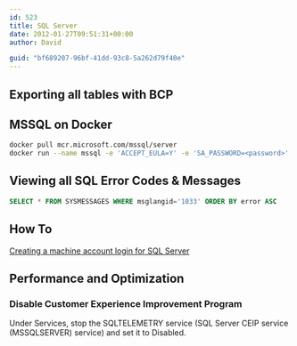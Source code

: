```yaml
---
id: 523
title: SQL Server
date: 2012-01-27T09:51:31+00:00
author: David

guid: "bf689207-96bf-41dd-93c8-5a262d79f40e"
---
```


## Exporting all tables with BCP

## MSSQL on Docker

```bash
docker pull mcr.microsoft.com/mssql/server
docker run --name mssql -e 'ACCEPT_EULA=Y' -e 'SA_PASSWORD=<password>' -p 1433:1433 -d mcr.microsoft.com/mssql/server
```

## Viewing all SQL Error Codes & Messages

```sql
SELECT * FROM SYSMESSAGES WHERE msglangid='1033' ORDER BY error ASC
```

## How To

[Creating a machine account login for SQL Server](/blog/2012/01/27/creating-a-machine-account-login-for-sql-server/)

## Performance and Optimization

### Disable Customer Experience Improvement Program

Under Services, stop the SQLTELEMETRY service  (SQL Server CEIP service (MSSQLSERVER) service) and set it to Disabled.

